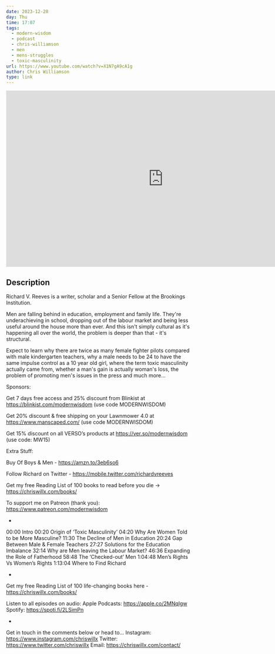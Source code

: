 ```yaml
---
date: 2023-12-28
day: Thu
time: 17:07
tags:
  - modern-wisdom
  - podcast
  - chris-williamson
  - men
  - mens-struggles
  - toxic-masculinity
url: https://www.youtube.com/watch?v=X1N7gA9cA1g
author: Chris Williamson
type: link
---
```



<iframe width="854" height="480" src="https://www.youtube.com/embed/X1N7gA9cA1g" frameborder="0" allowfullscreen></iframe>

## Description
Richard V. Reeves is a writer, scholar and a Senior Fellow at the Brookings Institution.

Men are falling behind in education, employment and family life. They're underachieving in school, dropping out of the labour market and being less useful around the house more than ever. And this isn't simply cultural as it's happening all over the world, the problem is deeper than that - it's structural.

Expect to learn why there are twice as many female fighter pilots compared with male kindergarten teachers, why a male needs to be 24 to have the same impulse control as a 10 year old girl, where the term toxic masculinity actually came from, whether a man's gain is actually woman's loss, the problem of promoting men's issues in the press and much more...

Sponsors:

Get 7 days free access and 25% discount from Blinkist at https://blinkist.com/modernwisdom (use code MODERNWISDOM)

Get 20% discount & free shipping on your Lawnmower 4.0 at https://www.manscaped.com/ (use code MODERNWISDOM)

Get 15% discount on all VERSO’s products at https://ver.so/modernwisdom (use code: MW15)

Extra Stuff:

Buy Of Boys & Men - https://amzn.to/3eb6so6 

Follow Richard on Twitter - https://mobile.twitter.com/richardvreeves 

Get my free Reading List of 100 books to read before you die → https://chriswillx.com/books/

To support me on Patreon (thank you): https://www.patreon.com/modernwisdom

-

00:00 Intro
00:20 Origin of ‘Toxic Masculinity’
04:20 Why Are Women Told to be More Masculine?
11:30 The Decline of Men in Education
20:24 Gap Between Male & Female Teachers
27:27 Solutions for the Education Imbalance
32:14 Why are Men leaving the Labour Market?
46:36 Expanding the Role of Fatherhood
58:48 The ‘Checked-out’ Men
1:04:48 Men’s Rights Vs Women’s Rights
1:13:04 Where to Find Richard

-

Get my free Reading List of 100 life-changing books here - https://chriswillx.com/books/

Listen to all episodes on audio:
Apple Podcasts: https://apple.co/2MNqIgw
Spotify: https://spoti.fi/2LSimPn

-

Get in touch in the comments below or head to...
Instagram: https://www.instagram.com/chriswillx 
Twitter: https://www.twitter.com/chriswillx
Email: https://chriswillx.com/contact/
